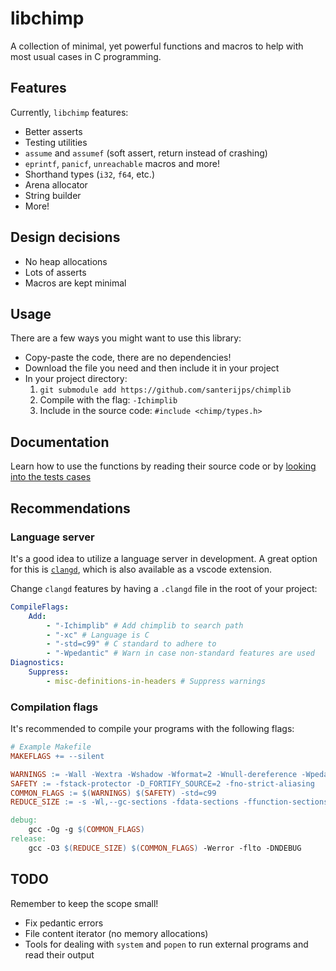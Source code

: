 # libchimp

A collection of minimal, yet powerful functions and macros to help with most usual cases in C programming.

## Features

Currently, `libchimp` features:

- Better asserts
- Testing utilities
- `assume` and `assumef` (soft assert, return instead of crashing)
- `eprintf`, `panicf`, `unreachable` macros and more!
- Shorthand types (`i32`, `f64`, etc.)
- Arena allocator
- String builder
- More!

## Design decisions

- No heap allocations
- Lots of asserts
- Macros are kept minimal

## Usage

There are a few ways you might want to use this library:

- Copy-paste the code, there are no dependencies!
- Download the file you need and then include it in your project
- In your project directory:
	1. `git submodule add https://github.com/santerijps/chimplib`
	2. Compile with the flag: `-Ichimplib`
	3. Include in the source code: `#include <chimp/types.h>`

## Documentation

Learn how to use the functions by reading their source code or by [looking into the tests cases](./tests/)

## Recommendations

### Language server

It's a good idea to utilize a language server in development.
A great option for this is [`clangd`](https://clangd.llvm.org/),
which is also available as a vscode extension.

Change `clangd` features by having a `.clangd` file in the root of your project:

```yaml
CompileFlags:
    Add:
        - "-Ichimplib" # Add chimplib to search path
		- "-xc" # Language is C
        - "-std=c99" # C standard to adhere to
        - "-Wpedantic" # Warn in case non-standard features are used
Diagnostics:
    Suppress:
        - misc-definitions-in-headers # Suppress warnings
```

### Compilation flags

It's recommended to compile your programs with the following flags:

```Makefile
# Example Makefile
MAKEFLAGS += --silent

WARNINGS := -Wall -Wextra -Wshadow -Wformat=2 -Wnull-dereference -Wpedantic
SAFETY := -fstack-protector -D_FORTIFY_SOURCE=2 -fno-strict-aliasing
COMMON_FLAGS := $(WARNINGS) $(SAFETY) -std=c99
REDUCE_SIZE := -s -Wl,--gc-sections -fdata-sections -ffunction-sections

debug:
	gcc -Og -g $(COMMON_FLAGS)
release:
	gcc -O3 $(REDUCE_SIZE) $(COMMON_FLAGS) -Werror -flto -DNDEBUG
```

## TODO

Remember to keep the scope small!

- Fix pedantic errors
- File content iterator (no memory allocations)
- Tools for dealing with `system` and `popen` to run external programs and read their output
